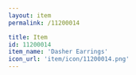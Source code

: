 ```yaml
---
layout: item
permalink: /11200014

title: Item
id: 11200014
item_name: 'Dasher Earrings'
icon_url: 'item/icon/11200014.png'
---
```

